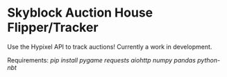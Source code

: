# Skyblock Auction House Flipper/Tracker
Use the Hypixel API to track auctions! Currently a work in development.

Requirements: _pip install pygame requests aiohttp numpy pandas python-nbt_

